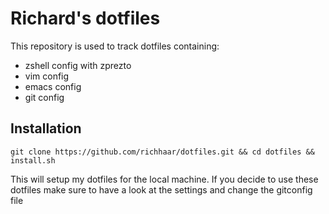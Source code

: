# Richard's dotfiles 

This repository is used to track dotfiles containing:

* zshell config with zprezto
* vim config
* emacs config
* git config


## Installation

```
git clone https://github.com/richhaar/dotfiles.git && cd dotfiles && install.sh
```

This will setup my dotfiles for the local machine.
If you decide to use these dotfiles make sure to have a look at the settings and change the gitconfig file